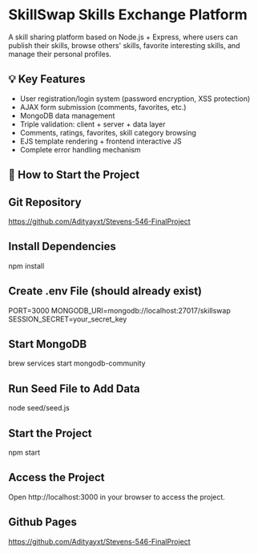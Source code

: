 # SkillSwap Skills Exchange Platform

A skill sharing platform based on Node.js + Express, where users can publish their skills, browse others' skills, favorite interesting skills, and manage their personal profiles.

## 💡 Key Features
- User registration/login system (password encryption, XSS protection)
- AJAX form submission (comments, favorites, etc.)
- MongoDB data management
- Triple validation: client + server + data layer
- Comments, ratings, favorites, skill category browsing
- EJS template rendering + frontend interactive JS
- Complete error handling mechanism

## 🚀 How to Start the Project

## Git Repository
https://github.com/Adityayxt/Stevens-546-FinalProject

## Install Dependencies
npm install

## Create .env File (should already exist)
PORT=3000
MONGODB_URI=mongodb://localhost:27017/skillswap
SESSION_SECRET=your_secret_key

## Start MongoDB
brew services start mongodb-community

## Run Seed File to Add Data
node seed/seed.js

## Start the Project
npm start

## Access the Project
Open http://localhost:3000 in your browser to access the project.

## Github Pages
https://github.com/Adityayxt/Stevens-546-FinalProject
